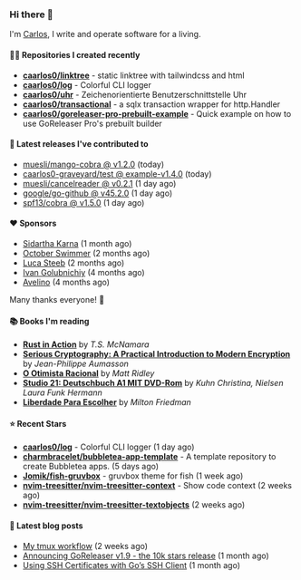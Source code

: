 ### Hi there 👋

I'm [Carlos](https://caarlos0.dev), I write and operate software for a living.

#### 👨‍💻 Repositories I created recently
- **[caarlos0/linktree](https://github.com/caarlos0/linktree)** - static linktree with tailwindcss and html
- **[caarlos0/log](https://github.com/caarlos0/log)** - Colorful CLI logger
- **[caarlos0/uhr](https://github.com/caarlos0/uhr)** - Zeichenorientierte Benutzerschnittstelle Uhr
- **[caarlos0/transactional](https://github.com/caarlos0/transactional)** - a sqlx transaction wrapper for http.Handler
- **[caarlos0/goreleaser-pro-prebuilt-example](https://github.com/caarlos0/goreleaser-pro-prebuilt-example)** - Quick example on how to use GoReleaser Pro&#39;s prebuilt builder

#### 🚀 Latest releases I've contributed to


- [muesli/mango-cobra @ v1.2.0](https://github.com/muesli/mango-cobra/releases/tag/v1.2.0) (today)
- [caarlos0-graveyard/test @ example-v1.4.0](https://github.com/caarlos0-graveyard/test/releases/tag/example-v1.4.0) (today)
- [muesli/cancelreader @ v0.2.1](https://github.com/muesli/cancelreader/releases/tag/v0.2.1) (1 day ago)
- [google/go-github @ v45.2.0](https://github.com/google/go-github/releases/tag/v45.2.0) (1 day ago)
- [spf13/cobra @ v1.5.0](https://github.com/spf13/cobra/releases/tag/v1.5.0) (1 day ago)

#### ❤️ Sponsors
- [Sidartha Karna](https://github.com/sidarthakarna) (1 month ago)
- [October Swimmer](https://github.com/octoberswimmer) (2 months ago)
- [Luca Steeb](https://github.com/steebchen) (2 months ago)
- [Ivan Golubnichiy](https://github.com/h1kkan) (4 months ago)
- [Avelino](https://github.com/avelino) (4 months ago)

Many thanks everyone! 🙏

#### 📚 Books I'm reading
- **[Rust in Action](https://www.goodreads.com/book/show/48496405-rust-in-action)** by _T.S. McNamara_
- **[Serious Cryptography: A Practical Introduction to Modern Encryption](https://www.goodreads.com/book/show/36265193-serious-cryptography)** by _Jean-Philippe Aumasson_
- **[O Otimista Racional](https://www.goodreads.com/book/show/32706964-o-otimista-racional)** by _Matt Ridley_
- **[Studio 21: Deutschbuch A1 MIT DVD-Rom](https://www.goodreads.com/book/show/25495148-studio-21)** by _Kuhn Christina, Nielsen Laura Funk Hermann_
- **[Liberdade Para Escolher](https://www.goodreads.com/book/show/17238591-liberdade-para-escolher)** by _Milton Friedman_

#### ⭐ Recent Stars


- **[caarlos0/log](https://github.com/caarlos0/log)** - Colorful CLI logger (1 day ago)
- **[charmbracelet/bubbletea-app-template](https://github.com/charmbracelet/bubbletea-app-template)** - A template repository to create Bubbletea apps. (5 days ago)
- **[Jomik/fish-gruvbox](https://github.com/Jomik/fish-gruvbox)** - gruvbox theme for fish (1 week ago)
- **[nvim-treesitter/nvim-treesitter-context](https://github.com/nvim-treesitter/nvim-treesitter-context)** - Show code context (2 weeks ago)
- **[nvim-treesitter/nvim-treesitter-textobjects](https://github.com/nvim-treesitter/nvim-treesitter-textobjects)** (2 weeks ago)

#### 📄 Latest blog posts
- [My tmux workflow](https://carlosbecker.com/posts/tmux-sessionizer/) (2 weeks ago)
- [Announcing GoReleaser v1.9 - the 10k stars release](https://carlosbecker.com/posts/goreleaser-v1.9/) (1 month ago)
- [Using SSH Certificates with Go’s SSH Client](https://carlosbecker.com/posts/golang-ssh-client-certificates/) (1 month ago)

